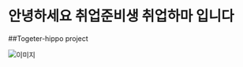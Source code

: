 # 안녕하세요 취업준비생 취업하마 입니다
##Togeter-hippo project

![이미지](https://cdn.pixabay.com/photo/2014/04/03/00/35/hippo-308772_1280.png)
